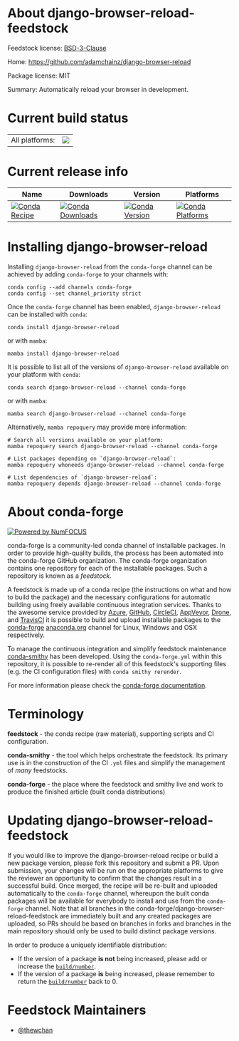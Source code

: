 About django-browser-reload-feedstock
=====================================

Feedstock license: [BSD-3-Clause](https://github.com/conda-forge/django-browser-reload-feedstock/blob/main/LICENSE.txt)

Home: https://github.com/adamchainz/django-browser-reload

Package license: MIT

Summary: Automatically reload your browser in development.

Current build status
====================


<table><tr><td>All platforms:</td>
    <td>
      <a href="https://dev.azure.com/conda-forge/feedstock-builds/_build/latest?definitionId=14950&branchName=main">
        <img src="https://dev.azure.com/conda-forge/feedstock-builds/_apis/build/status/django-browser-reload-feedstock?branchName=main">
      </a>
    </td>
  </tr>
</table>

Current release info
====================

| Name | Downloads | Version | Platforms |
| --- | --- | --- | --- |
| [![Conda Recipe](https://img.shields.io/badge/recipe-django--browser--reload-green.svg)](https://anaconda.org/conda-forge/django-browser-reload) | [![Conda Downloads](https://img.shields.io/conda/dn/conda-forge/django-browser-reload.svg)](https://anaconda.org/conda-forge/django-browser-reload) | [![Conda Version](https://img.shields.io/conda/vn/conda-forge/django-browser-reload.svg)](https://anaconda.org/conda-forge/django-browser-reload) | [![Conda Platforms](https://img.shields.io/conda/pn/conda-forge/django-browser-reload.svg)](https://anaconda.org/conda-forge/django-browser-reload) |

Installing django-browser-reload
================================

Installing `django-browser-reload` from the `conda-forge` channel can be achieved by adding `conda-forge` to your channels with:

```
conda config --add channels conda-forge
conda config --set channel_priority strict
```

Once the `conda-forge` channel has been enabled, `django-browser-reload` can be installed with `conda`:

```
conda install django-browser-reload
```

or with `mamba`:

```
mamba install django-browser-reload
```

It is possible to list all of the versions of `django-browser-reload` available on your platform with `conda`:

```
conda search django-browser-reload --channel conda-forge
```

or with `mamba`:

```
mamba search django-browser-reload --channel conda-forge
```

Alternatively, `mamba repoquery` may provide more information:

```
# Search all versions available on your platform:
mamba repoquery search django-browser-reload --channel conda-forge

# List packages depending on `django-browser-reload`:
mamba repoquery whoneeds django-browser-reload --channel conda-forge

# List dependencies of `django-browser-reload`:
mamba repoquery depends django-browser-reload --channel conda-forge
```


About conda-forge
=================

[![Powered by
NumFOCUS](https://img.shields.io/badge/powered%20by-NumFOCUS-orange.svg?style=flat&colorA=E1523D&colorB=007D8A)](https://numfocus.org)

conda-forge is a community-led conda channel of installable packages.
In order to provide high-quality builds, the process has been automated into the
conda-forge GitHub organization. The conda-forge organization contains one repository
for each of the installable packages. Such a repository is known as a *feedstock*.

A feedstock is made up of a conda recipe (the instructions on what and how to build
the package) and the necessary configurations for automatic building using freely
available continuous integration services. Thanks to the awesome service provided by
[Azure](https://azure.microsoft.com/en-us/services/devops/), [GitHub](https://github.com/),
[CircleCI](https://circleci.com/), [AppVeyor](https://www.appveyor.com/),
[Drone](https://cloud.drone.io/welcome), and [TravisCI](https://travis-ci.com/)
it is possible to build and upload installable packages to the
[conda-forge](https://anaconda.org/conda-forge) [anaconda.org](https://anaconda.org/)
channel for Linux, Windows and OSX respectively.

To manage the continuous integration and simplify feedstock maintenance
[conda-smithy](https://github.com/conda-forge/conda-smithy) has been developed.
Using the ``conda-forge.yml`` within this repository, it is possible to re-render all of
this feedstock's supporting files (e.g. the CI configuration files) with ``conda smithy rerender``.

For more information please check the [conda-forge documentation](https://conda-forge.org/docs/).

Terminology
===========

**feedstock** - the conda recipe (raw material), supporting scripts and CI configuration.

**conda-smithy** - the tool which helps orchestrate the feedstock.
                   Its primary use is in the construction of the CI ``.yml`` files
                   and simplify the management of *many* feedstocks.

**conda-forge** - the place where the feedstock and smithy live and work to
                  produce the finished article (built conda distributions)


Updating django-browser-reload-feedstock
========================================

If you would like to improve the django-browser-reload recipe or build a new
package version, please fork this repository and submit a PR. Upon submission,
your changes will be run on the appropriate platforms to give the reviewer an
opportunity to confirm that the changes result in a successful build. Once
merged, the recipe will be re-built and uploaded automatically to the
`conda-forge` channel, whereupon the built conda packages will be available for
everybody to install and use from the `conda-forge` channel.
Note that all branches in the conda-forge/django-browser-reload-feedstock are
immediately built and any created packages are uploaded, so PRs should be based
on branches in forks and branches in the main repository should only be used to
build distinct package versions.

In order to produce a uniquely identifiable distribution:
 * If the version of a package **is not** being increased, please add or increase
   the [``build/number``](https://docs.conda.io/projects/conda-build/en/latest/resources/define-metadata.html#build-number-and-string).
 * If the version of a package **is** being increased, please remember to return
   the [``build/number``](https://docs.conda.io/projects/conda-build/en/latest/resources/define-metadata.html#build-number-and-string)
   back to 0.

Feedstock Maintainers
=====================

* [@thewchan](https://github.com/thewchan/)

